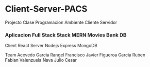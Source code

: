 # Client-Server-PACS
Projecto Clase Programacion Ambiente Cliente Servidor
### Aplicacion Full Stack Stack MERN Movies Bank DB ###
Client React 
Server Nodejs Express MongoDB

Team Acevedo
Garcia Rangel Francisco Javier
Figueroa Garcia Ruben Fabian
Valenzuela Nava Julio Cesar
